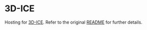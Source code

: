# 3D-ICE

Hosting for [3D-ICE][1]. Refer to the original [README](README) for further
details.

[1]: http://esl.epfl.ch/3d-ice
